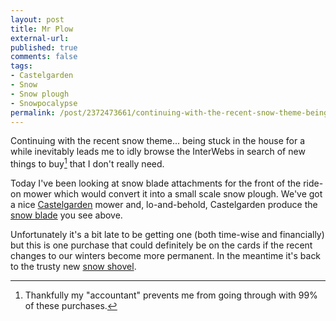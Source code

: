 ```yaml
---
layout: post
title: Mr Plow
external-url: 
published: true
comments: false
tags:
- Castelgarden
- Snow
- Snow plough
- Snowpocalypse
permalink: /post/2372473661/continuing-with-the-recent-snow-theme-being-stuck
---
```


Continuing with the recent snow theme... being stuck in the house for a while inevitably leads me to idly browse the InterWebs in search of new things to buy[^1] that I don't really need.

Today I've been looking at snow blade attachments for the front of the ride-on mower which would convert it into a small scale snow plough. We've got a nice [Castelgarden][] mower and, lo-and-behold, Castelgarden produce the [snow blade][] you see above.

Unfortunately it's a bit late to be getting one (both time-wise and financially) but this is one purchase that could definitely be on the cards if the recent changes to our winters become more permanent. In the meantime it's back to the trusty new [snow shovel][].

[^1]: Thankfully my "accountant" prevents me from going through with 99% of these purchases.

[Castelgarden]: http://www.castelgarden.com/
[snow blade]: http://products.castelgarden.com/webapp/wcs/stores/servlet/ProductDisplay?langId=-1&storeId=17203&catalogId=13551&productId=218135&categoryId=66858&topCategoryId=55904
[snow shovel]: http://blog.chatswood.org.uk/post/2349788295/shovel
